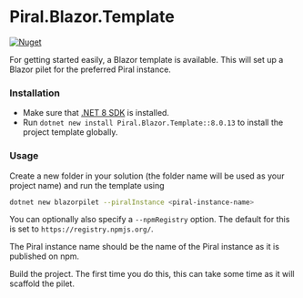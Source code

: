 # Piral.Blazor.Template

[![Nuget](https://img.shields.io/badge/nuget-v8.0.13-blue)](https://www.nuget.org/packages/Piral.Blazor.Template/8.0.13)

For getting started easily, a Blazor template is available. This will set up a Blazor pilet for the preferred Piral instance.

### Installation

- Make sure that [.NET 8 SDK](https://dotnet.microsoft.com/download/dotnet/8.0) is installed.
- Run `dotnet new install Piral.Blazor.Template::8.0.13` to install the project template globally.

### Usage

Create a new folder in your solution (the folder name will be used as your project name) and run the template using

```sh
dotnet new blazorpilet --piralInstance <piral-instance-name>
```

You can optionally also specify a `--npmRegistry` option. The default for this is set to `https://registry.npmjs.org/`.

The Piral instance name should be the name of the Piral instance as it is published on npm.

Build the project. The first time you do this, this can take some time as it will scaffold the pilet.

